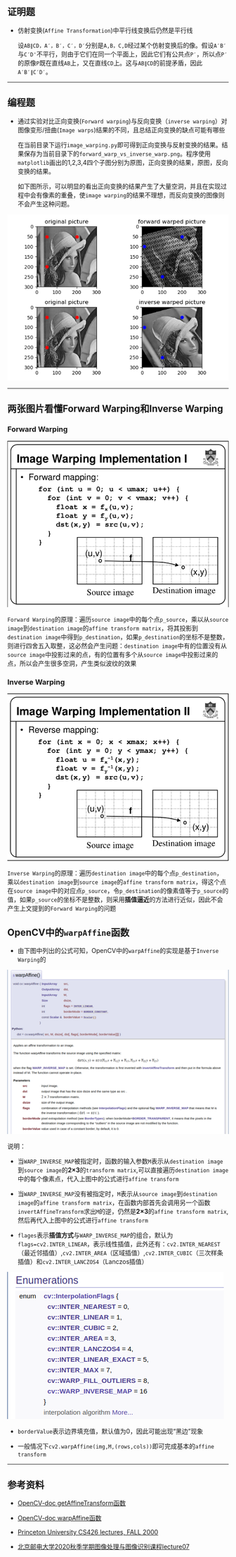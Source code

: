 ## 证明题

* 仿射变换(`Affine Transformation`)中平行线变换后仍然是平行线

  设`AB∥CD，A′，B′，C′，D′`分别是`A,B，C,D`经过某个仿射变换后的像。假设`A′B′`与`C′D'`不平行，则由于它们在同一个平面上，因此它们有公共点`P′`，所以点`P′`的原像`P`既在直线`AB`上，又在直线`CD`上。这与`AB∥CD`的前提矛盾，因此`A′B′∥C′D′`。
---

## 编程题

* 通过实验对比正向变换(`Forward warping`)与反向变换（`inverse warping`）对图像变形/扭曲(`Image warps`)结果的不同，且总结正向变换的缺点可能有哪些

  在当前目录下运行`image_warping.py`即可得到正向变换与反射变换的结果。结果保存为当前目录下的`forward_warp_vs_inverse_warp.png`。程序使用`matplotlib`画出的1,2,3,4四个子图分别为原图，正向变换的结果，原图，反向变换的结果。

  如下图所示，可以明显的看出正向变换的结果产生了大量空洞，并且在实现过程中会有像素的重叠，使`image warping`的结果不理想，而反向变换的图像则不会产生这种问题。

<div style="text-align: center;">
<img src="https://raw.githubusercontent.com/vitalemonate/Image-Warping/main/results/forward_warp_vs_inverse_warp.png"/>
</div>

---
## 两张图片看懂Forward Warping和Inverse Warping

### Forward Warping
![Forward Warping Image](https://raw.githubusercontent.com/vitalemonate/Image-Warping/main/pictures/forward_warping_implement.png)

`Forward Warping`的原理：遍历`source image`中的每个点`p_source`，乘以从`source image`到`destination image`的`affine transform matrix`，将其投影到`destination image`中得到`p_destination`，如果`p_destination`的坐标不是整数，则进行四舍五入取整，这必然会产生问题：`destination image`中有的位置没有从`source image`中投影过来的点，有的位置有多个从`source image`中投影过来的点，所以会产生很多空洞，产生类似波纹的效果

### Inverse Warping
![Inverse Warping Image](https://raw.githubusercontent.com/vitalemonate/Image-Warping/main/pictures/inverse_warping_implement.png)

`Inverse Warping`的原理：遍历`destination image`中的每个点`p_destination`，乘以`destination image`到`source image`的`affine transform matrix`，得这个点在`source image`中的对应点`p_source`，令`p_destination`的像素值等于`p_source`的值，如果`p_source`的坐标不是整数，则采用**插值逼近**的方法进行近似，因此不会产生上文提到的`Forward Warping`的问题

## OpenCV中的`warpAffine`函数

* 由下图中列出的公式可知，OpenCV中的`warpAffine`的实现是基于`Inverse Warping`的

![OpenCV warpAffine](https://raw.githubusercontent.com/vitalemonate/Image-Warping/main/pictures/opencv-doc-warpAffine.png)

说明：
* 当`WARP_INVERSE_MAP`被指定时，函数的输入参数`M`表示从`destination image`到`source image`的**2×3**的`transform matrix`,可以直接遍历`destination image`中的每个像素点，代入上图中的公式进行`affine transform`


* 当`WARP_INVERSE_MAP`没有被指定时，`M`表示从`source image`到`destination image`的`affine transform matrix`，在函数内部首先会调用另一个函数`invertAffineTransform`求出`M`的逆，仍然是**2×3**的`affine transform matrix`,然后再代入上图中的公式进行`affine transform`

* `flages`表示**插值方式**与`WARP_INVERSE_MAP`的组合，默认为 `flags=cv2.INTER_LINEAR`，表示线性插值，此外还有：`cv2.INTER_NEAREST`（最近邻插值）,`cv2.INTER_AREA`（区域插值）,`cv2.INTER_CUBIC`（三次样条插值）和`cv2.INTER_LANCZOS4`（Lanczos插值）

![OpenCV warpAffine](https://raw.githubusercontent.com/vitalemonate/Image-Warping/main/pictures/WARP_INVERSE_MAP.png)


* `borderValue`表示边界填充值，默认值为0，因此可能出现“黑边”现象


* 一般情况下`cv2.warpAffine(img,M,(rows,cols))`即可完成基本的`affine transform `
---
## 参考资料
* [OpenCV-doc getAffineTransform函数](https://docs.opencv.org/3.4.1/da/d54/group__imgproc__transform.html#ga8f6d378f9f8eebb5cb55cd3ae295a999)

* [OpenCV-doc warpAffine函数](https://docs.opencv.org/3.4.1/da/d54/group__imgproc__transform.html#ga0203d9ee5fcd28d40dbc4a1ea4451983)

* [Princeton University CS426 lectures, FALL 2000](https://www.cs.princeton.edu/courses/archive/fall00/cs426/lectures/warp/warp.pdf)

* [北京邮电大学2020秋季学期图像处理与图像识别课程lecture07](https://github.com/vitalemonate/Image-Warping/blob/main/lectures/L07-2D%20transformation.pdf)
